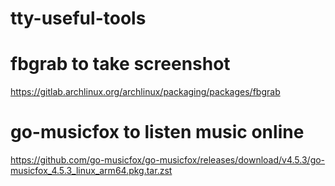 # tty-useful-tools

# fbgrab to take screenshot 
https://gitlab.archlinux.org/archlinux/packaging/packages/fbgrab

# go-musicfox to listen music online
https://github.com/go-musicfox/go-musicfox/releases/download/v4.5.3/go-musicfox_4.5.3_linux_arm64.pkg.tar.zst


